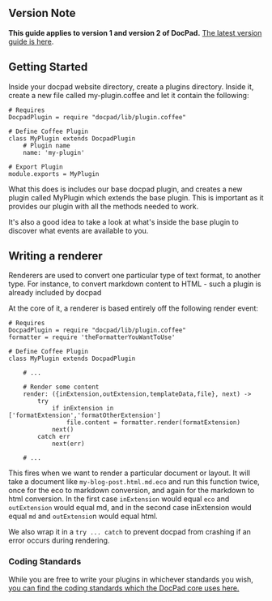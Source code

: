 ## Version Note

**This guide applies to version 1 and version 2 of DocPad.** [The latest version guide is here](https://github.com/bevry/docpad/wiki/Writing-a-Plugin).

## Getting Started

Inside your docpad website directory, create a plugins directory. Inside it, create a new file called my-plugin.coffee and let it contain the following:

	# Requires
	DocpadPlugin = require "docpad/lib/plugin.coffee"

	# Define Coffee Plugin
	class MyPlugin extends DocpadPlugin
		# Plugin name
		name: 'my-plugin'

	# Export Plugin
	module.exports = MyPlugin

What this does is includes our base docpad plugin, and creates a new plugin called MyPlugin which extends the base plugin. This is important as it provides our plugin with all the methods needed to work.

It's also a good idea to take a look at what's inside the base plugin to discover what events are available to you.

## Writing a renderer

Renderers are used to convert one particular type of text format, to another type. For instance, to convert markdown content to HTML - such a plugin is already included by docpad

At the core of it, a renderer is based entirely off the following render event:

	# Requires
	DocpadPlugin = require "docpad/lib/plugin.coffee"
	formatter = require 'theFormatterYouWantToUse'
	
	# Define Coffee Plugin
	class MyPlugin extends DocpadPlugin
		
		# ...
	
		# Render some content
		render: ({inExtension,outExtension,templateData,file}, next) ->
			try
				if inExtension in ['formatExtension','formatOtherExtension']
					file.content = formatter.render(formatExtension)
				next()
			catch err
				next(err)
	
		# ...

This fires when we want to render a particular document or layout. It will take a document like `my-blog-post.html.md.eco` and run this function twice, once for the eco to markdown conversion, and again for the markdown to html conversion. In the first case `inExtension` would equal `eco` and `outExtension` would equal md, and in the second case inExtension would equal `md` and `outExtensio`n would equal html.

We also wrap it in a `try ... catch` to prevent docpad from crashing if an error occurs during rendering.


### Coding Standards

While you are free to write your plugins in whichever standards you wish, [you can find the coding standards which the DocPad core uses here.](https://github.com/bevry/external/wiki/Coding-Standards)